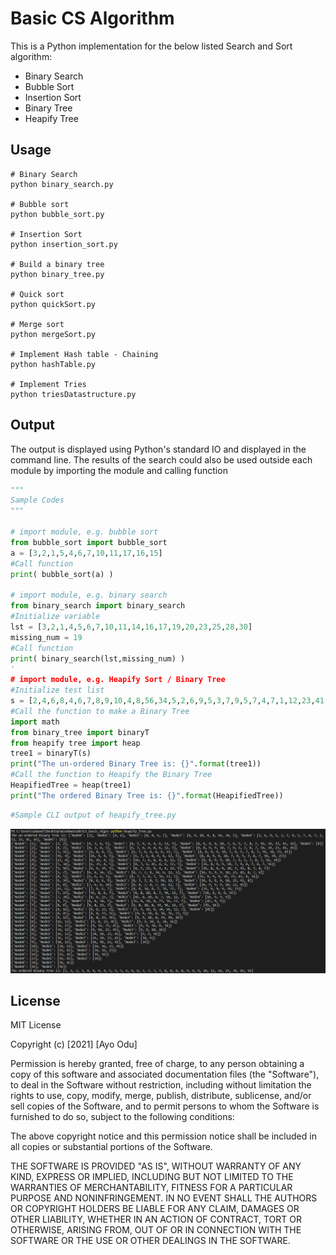 # Basic CS Algorithm

This is a Python implementation for the below listed Search and Sort algorithm:

- Binary Search
- Bubble Sort
- Insertion Sort
- Binary Tree
- Heapify Tree

## Usage

```ssh
# Binary Search
python binary_search.py

# Bubble sort
python bubble_sort.py

# Insertion Sort
python insertion_sort.py

# Build a binary tree
python binary_tree.py

# Quick sort
python quickSort.py

# Merge sort
python mergeSort.py

# Implement Hash table - Chaining
python hashTable.py

# Implement Tries
python triesDatastructure.py
```

## Output

The output is displayed using Python's standard IO and displayed in the command line. The results of the search could also be used outside each module by importing the module and calling function

```python
"""
Sample Codes
"""

# import module, e.g. bubble sort
from bubble_sort import bubble_sort
a = [3,2,1,5,4,6,7,10,11,17,16,15]
#Call function
print( bubble_sort(a) )

# import module, e.g. binary search
from binary_search import binary_search
#Initialize variable
lst = [3,2,1,4,5,6,7,10,11,14,16,17,19,20,23,25,28,30]
missing_num = 19
#Call function
print( binary_search(lst,missing_num) )
'
# import module, e.g. Heapify Sort / Binary Tree
#Initialize test list
s = [2,4,6,8,4,6,7,8,9,10,4,8,56,34,5,2,6,9,5,3,7,9,5,7,4,7,1,12,23,41,16,8]
#Call the function to make a Binary Tree
import math
from binary_tree import binaryT
from heapify tree import heap
tree1 = binaryT(s)
print("The un-ordered Binary Tree is: {}".format(tree1))
#Call the function to Heapify the Binary Tree
HeapifiedTree = heap(tree1)
print("The ordered Binary Tree is: {}".format(HeapifiedTree))
```

```python
#Sample CLI output of heapify_tree.py
```

![consoleOutput](img/algo_output.PNG)

## License

MIT License

Copyright (c) [2021] [Ayo Odu]

Permission is hereby granted, free of charge, to any person obtaining a copy
of this software and associated documentation files (the "Software"), to deal
in the Software without restriction, including without limitation the rights
to use, copy, modify, merge, publish, distribute, sublicense, and/or sell
copies of the Software, and to permit persons to whom the Software is
furnished to do so, subject to the following conditions:

The above copyright notice and this permission notice shall be included in all
copies or substantial portions of the Software.

THE SOFTWARE IS PROVIDED "AS IS", WITHOUT WARRANTY OF ANY KIND, EXPRESS OR
IMPLIED, INCLUDING BUT NOT LIMITED TO THE WARRANTIES OF MERCHANTABILITY,
FITNESS FOR A PARTICULAR PURPOSE AND NONINFRINGEMENT. IN NO EVENT SHALL THE
AUTHORS OR COPYRIGHT HOLDERS BE LIABLE FOR ANY CLAIM, DAMAGES OR OTHER
LIABILITY, WHETHER IN AN ACTION OF CONTRACT, TORT OR OTHERWISE, ARISING FROM,
OUT OF OR IN CONNECTION WITH THE SOFTWARE OR THE USE OR OTHER DEALINGS IN THE
SOFTWARE.
